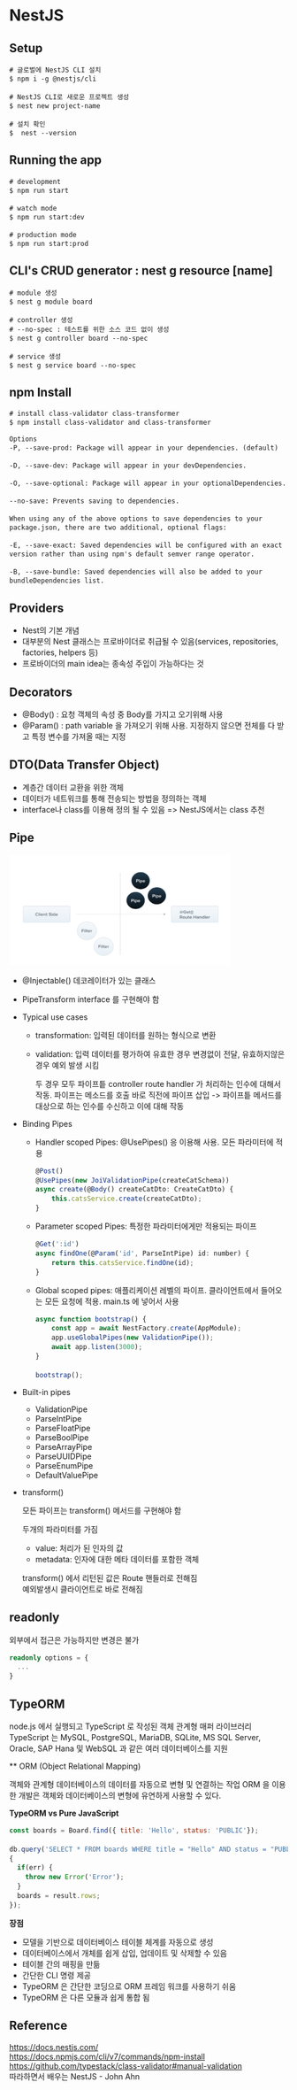 # NestJS
## Setup

```
# 글로벌에 NestJS CLI 설치 
$ npm i -g @nestjs/cli

# NestJS CLI로 새로운 프로젝트 생성
$ nest new project-name

# 설치 확인
$  nest --version
```

## Running the app
```
# development
$ npm run start

# watch mode
$ npm run start:dev

# production mode
$ npm run start:prod
```

## CLI's CRUD generator :  nest g resource [name]
```
# module 생성
$ nest g module board

# controller 생성
# --no-spec : 테스트를 위한 소스 코드 없이 생성 
$ nest g controller board --no-spec

# service 생성
$ nest g service board --no-spec

```

## npm Install 

```
# install class-validator class-transformer
$ npm install class-validator and class-transformer
```

    Options
    -P, --save-prod: Package will appear in your dependencies. (default) 

    -D, --save-dev: Package will appear in your devDependencies.

    -O, --save-optional: Package will appear in your optionalDependencies.

    --no-save: Prevents saving to dependencies.

    When using any of the above options to save dependencies to your package.json, there are two additional, optional flags:

    -E, --save-exact: Saved dependencies will be configured with an exact version rather than using npm's default semver range operator.

    -B, --save-bundle: Saved dependencies will also be added to your bundleDependencies list.

## Providers
- Nest의 기본 개념
- 대부분의 Nest 클래스는 프로바이더로 취급될 수 있음(services, repositories, factories, helpers 등)
- 프로바이더의 main idea는 종속성 주입이 가능하다는 것


## Decorators
- @Body() : 요청 객체의 속성 중 Body를 가지고 오기위해 사용
- @Param() : path variable 을 가져오기 위해 사용. 지정하지 않으면 전체를 다 받고 특정 변수를 가져올 때는 지정

## DTO(Data Transfer Object)
- 계층간 데이터 교환을 위한 객체
- 데이터가 네트워크를 통해 전송되는 방법을 정의하는 객체
- interface나 class를 이용해 정의 될 수 있음 => NestJS에서는 class 추천 

## Pipe  

<img src="img/pipe.PNG" alt="Pipe" width="400" height="200"/>

- @Injectable() 데코레이터가 있는 클래스
- PipeTransform interface 를 구현해야 함
- Typical use cases

  - transformation: 입력된 데이터를 원하는 형식으로 변환
  - validation: 입력 데이터를 평가하여 유효한 경우 변경없이 전달, 유효하지않은 경우 예외 발생 시킴
    
    두 경우 모두 파이프틑 controller route handler 가 처리하는 인수에 대해서 작동. 
    파이프는 메소드를 호출 바로 직전에 파이프 삽입 -> 파이프틑 메서드를 대상으로 하는 인수를 수신하고 이에 대해 작동

- Binding Pipes
  - Handler scoped Pipes: @UsePipes() 응 이용해 사용. 모든 파라미터에 적용
    ```javascript
    @Post()
    @UsePipes(new JoiValidationPipe(createCatSchema))
    async create(@Body() createCatDto: CreateCatDto) {
        this.catsService.create(createCatDto);
    }
    ```

  - Parameter scoped Pipes: 특정한 파라미터에게만 적용되는 파이프
    ```javascript
    @Get(':id')
    async findOne(@Param('id', ParseIntPipe) id: number) {
        return this.catsService.findOne(id);
    }
    ```

  - Global scoped pipes: 애플리케이션 레벨의 파이프. 클라이언트에서 들어오는 모든 요청에 적용. main.ts 에 넣어서 사용
    ```javascript
    async function bootstrap() {
        const app = await NestFactory.create(AppModule);
        app.useGlobalPipes(new ValidationPipe());
        await app.listen(3000); 
    }

    bootstrap();
    ```

- Built-in pipes
  - ValidationPipe
  - ParseIntPipe
  - ParseFloatPipe
  - ParseBoolPipe
  - ParseArrayPipe
  - ParseUUIDPipe
  - ParseEnumPipe
  - DefaultValuePipe

- transform()
  
  모든 파이프는 transform() 메서드를 구현해야 함
   
  두개의 파라미터를 가짐
    - value: 처리가 된 인자의 값
    - metadata: 인자에 대한 메타 데이터를 포함한 객체
  
  transform() 에서 리턴된 값은 Route 핸들러로 전해짐  
  예외발생시 클라이언트로 바로 전해짐

## readonly 

외부에서 접근은 가능하지만 변경은 불가 
```typescript
readonly options = {
  ...
}
```

## TypeORM

node.js 에서 실행되고 TypeScript 로 작성된 객체 관계형 매퍼 라이브러리  
TypeScript 는 MySQL, PostgreSQL, MariaDB, SQLite, MS SQL Server, Oracle, SAP Hana 및 WebSQL 과 같은 여러 데이터베이스를 지원

** ORM (Object Relational Mapping)

객체와 관계형 데이터베이스의 데이터를 자동으로 변형 및 연결하는 작업
ORM 을 이용한 개발은 객체와 데이터베이스의 변형에 유연하게 사용할 수 있다.

**TypeORM vs Pure JavaScript**

```javascript
const boards = Board.find({ title: 'Hello', status: 'PUBLIC'});

db.query('SELECT * FROM boards WHERE title = "Hello" AND status = "PUBLIC", (err, result)' => 
{
  if(err) {
    throw new Error('Error');
  }
  boards = result.rows;
});
```
**장점**
- 모델을 기반으로 데이터베이스 테이블 체계를 자동으로 생성
- 데이터베이스에서 개체를 쉽게 삽입, 업데이트 및 삭제할 수 있음
- 테이블 간의 매핑을 만듦
- 간단한 CLI 명령 제공
- TypeORM 은 간단한 코딩으로 ORM 프레임 워크를 사용하기 쉬움
- TypeORM 은 다른 모듈과 쉽게 통합 됨


## Reference
https://docs.nestjs.com/  
https://docs.npmjs.com/cli/v7/commands/npm-install
https://github.com/typestack/class-validator#manual-validation    
따라하면서 배우는 NestJS - John Ahn

